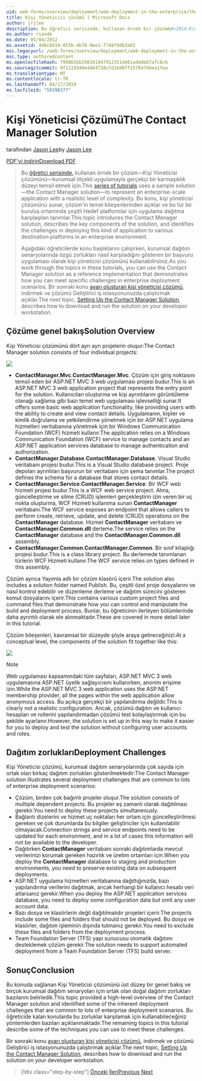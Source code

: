 ```yaml
---
uid: web-forms/overview/deployment/web-deployment-in-the-enterprise/the-contact-manager-solution
title: Kişi Yöneticisi çözümü | Microsoft Docs
author: jrjlee
description: Bu öğretici serisinde, kullanan örnek bir çözüm&#x2014;Kişi Yöneticisi çözümünü&#x2014;kurumsal ölçekli uygulamayla gerçekçi leve temsil etmek için...
ms.author: riande
ms.date: 05/04/2012
ms.assetid: 4d8c8d19-055b-4b70-9ee1-f748f0db3a01
msc.legacyurl: /web-forms/overview/deployment/web-deployment-in-the-enterprise/the-contact-manager-solution
msc.type: authoredcontent
ms.openlocfilehash: 7998b5bb2983410479123514661a4ddb67afc8c6
ms.sourcegitcommit: 0f1119340e4464720cfd16d0ff15764746ea1fea
ms.translationtype: MT
ms.contentlocale: tr-TR
ms.lasthandoff: 04/17/2019
ms.locfileid: "59398377"
---
```

# <a name="the-contact-manager-solution"></a><span data-ttu-id="3d124-103">Kişi Yöneticisi Çözümü</span><span class="sxs-lookup"><span data-stu-id="3d124-103">The Contact Manager Solution</span></span>

<span data-ttu-id="3d124-104">tarafından [Jason Lee](https://github.com/jrjlee)</span><span class="sxs-lookup"><span data-stu-id="3d124-104">by [Jason Lee](https://github.com/jrjlee)</span></span>

[<span data-ttu-id="3d124-105">PDF'yi indirin</span><span class="sxs-lookup"><span data-stu-id="3d124-105">Download PDF</span></span>](https://msdnshared.blob.core.windows.net/media/MSDNBlogsFS/prod.evol.blogs.msdn.com/CommunityServer.Blogs.Components.WeblogFiles/00/00/00/63/56/8130.DeployingWebAppsInEnterpriseScenarios.pdf)

> <span data-ttu-id="3d124-106">Bu [öğretici serisinde,](web-deployment-in-the-enterprise.md) kullanan örnek bir çözüm&#x2014;Kişi Yöneticisi çözümünü&#x2014;kurumsal ölçekli uygulamayla gerçekçi bir karmaşıklık düzeyi temsil etmek için.</span><span class="sxs-lookup"><span data-stu-id="3d124-106">This [series of tutorials](web-deployment-in-the-enterprise.md) uses a sample solution&#x2014;the Contact Manager solution&#x2014;to represent an enterprise-scale application with a realistic level of complexity.</span></span> <span data-ttu-id="3d124-107">Bu konu, kişi yöneticisi çözümünü sunar, çözüm'in temel bileşenlerinden açıklar ve bu tür bir kuruluş ortamında çeşitli Hedef platformlar için uygulama dağıtma karşılaşılan tanımlar.</span><span class="sxs-lookup"><span data-stu-id="3d124-107">This topic introduces the Contact Manager solution, describes the key components of the solution, and identifies the challenges in deploying this kind of application to various destination platforms in an enterprise environment.</span></span>
> 
> <span data-ttu-id="3d124-108">Aşağıdaki öğreticilerde konu başlıklarını çalışırken, kurumsal dağıtım senaryolarında özgü zorlukları nasıl karşıladığını gösteren bir başvuru uygulaması olarak kişi yöneticisi çözümünü kullanabilirsiniz.</span><span class="sxs-lookup"><span data-stu-id="3d124-108">As you work through the topics in these tutorials, you can use the Contact Manager solution as a reference implementation that demonstrates how you can meet specific challenges in enterprise deployment scenarios.</span></span> <span data-ttu-id="3d124-109">Bir sonraki konu [ayarı oluşturan kişi yöneticisi çözümü](setting-up-the-contact-manager-solution.md), indirmek ve çözümü Geliştirici iş istasyonunuzda çalıştırmak açıklar.</span><span class="sxs-lookup"><span data-stu-id="3d124-109">The next topic, [Setting Up the Contact Manager Solution](setting-up-the-contact-manager-solution.md), describes how to download and run the solution on your developer workstation.</span></span>


## <a name="solution-overview"></a><span data-ttu-id="3d124-110">Çözüme genel bakış</span><span class="sxs-lookup"><span data-stu-id="3d124-110">Solution Overview</span></span>

<span data-ttu-id="3d124-111">Kişi Yöneticisi çözümünü dört ayrı ayrı projelerin oluşur:</span><span class="sxs-lookup"><span data-stu-id="3d124-111">The Contact Manager solution consists of four individual projects:</span></span>

![](the-contact-manager-solution/_static/image1.png)

- <span data-ttu-id="3d124-112">**ContactManager.Mvc**.</span><span class="sxs-lookup"><span data-stu-id="3d124-112">**ContactManager.Mvc**.</span></span> <span data-ttu-id="3d124-113">Çözüm için giriş noktasını temsil eden bir ASP.NET MVC 3 web uygulaması projesi budur.</span><span class="sxs-lookup"><span data-stu-id="3d124-113">This is an ASP.NET MVC 3 web application project that represents the entry point for the solution.</span></span> <span data-ttu-id="3d124-114">Kullanıcıları oluşturma ve kişi ayrıntılarını görüntüleme olanağı sağlama gibi bazı temel web uygulaması işlevselliği sunar.</span><span class="sxs-lookup"><span data-stu-id="3d124-114">It offers some basic web application functionality, like providing users with the ability to create and view contact details.</span></span> <span data-ttu-id="3d124-115">Uygulamanın, kişiler ve kimlik doğrulama ve yetkilendirme yönetmek için bir ASP.NET uygulama hizmetleri veritabanına yönetmek için bir Windows Communication Foundation (WCF) hizmeti kullanır.</span><span class="sxs-lookup"><span data-stu-id="3d124-115">The application relies on a Windows Communication Foundation (WCF) service to manage contacts and an ASP.NET application services database to manage authentication and authorization.</span></span>
- <span data-ttu-id="3d124-116">**ContactManager.Database**.</span><span class="sxs-lookup"><span data-stu-id="3d124-116">**ContactManager.Database**.</span></span> <span data-ttu-id="3d124-117">Visual Studio veritabanı projesi budur.</span><span class="sxs-lookup"><span data-stu-id="3d124-117">This is a Visual Studio database project.</span></span> <span data-ttu-id="3d124-118">Proje depoları ayrıntıları başvurun bir veritabanı için şema tanımlar.</span><span class="sxs-lookup"><span data-stu-id="3d124-118">The project defines the schema for a database that stores contact details.</span></span>
- <span data-ttu-id="3d124-119">**ContactManager.Service**.</span><span class="sxs-lookup"><span data-stu-id="3d124-119">**ContactManager.Service**.</span></span> <span data-ttu-id="3d124-120">Bir WCF web hizmeti projesi budur.</span><span class="sxs-lookup"><span data-stu-id="3d124-120">This is a WCF web service project.</span></span> <span data-ttu-id="3d124-121">Alma, güncelleştirme ve silme (CRUD) işlemleri gerçekleştirin izin veren bir uç nokta oluşturma, WCF Hizmeti kullanıma sunan **ContactManager** veritabanı.</span><span class="sxs-lookup"><span data-stu-id="3d124-121">The WCF service exposes an endpoint that allows callers to perform create, retrieve, update, and delete (CRUD) operations on the **ContactManager** database.</span></span> <span data-ttu-id="3d124-122">Hizmet **ContactManager** veritabanı ve **ContactManager.Common.dll** derleme.</span><span class="sxs-lookup"><span data-stu-id="3d124-122">The service relies on the **ContactManager** database and the **ContactManager.Common.dll** assembly.</span></span>
- <span data-ttu-id="3d124-123">**ContactManager.Common**.</span><span class="sxs-lookup"><span data-stu-id="3d124-123">**ContactManager.Common**.</span></span> <span data-ttu-id="3d124-124">Bir sınıf kitaplığı projesi budur.</span><span class="sxs-lookup"><span data-stu-id="3d124-124">This is a class library project.</span></span> <span data-ttu-id="3d124-125">Bu derlemede tanımlanan türlerin WCF Hizmeti kullanır.</span><span class="sxs-lookup"><span data-stu-id="3d124-125">The WCF service relies on types defined in this assembly.</span></span>

<span data-ttu-id="3d124-126">Çözüm ayrıca Yayımla adlı bir çözüm klasörü içerir.</span><span class="sxs-lookup"><span data-stu-id="3d124-126">The solution also includes a solution folder named Publish.</span></span> <span data-ttu-id="3d124-127">Bu, çeşitli özel proje dosyalarını ve nasıl kontrol edebilir ve düzenleme derleme ve dağıtım sürecini gösteren komut dosyalarını içerir.</span><span class="sxs-lookup"><span data-stu-id="3d124-127">This contains various custom project files and command files that demonstrate how you can control and manipulate the build and deployment process.</span></span> <span data-ttu-id="3d124-128">Bunlar, bu öğreticinin ilerleyen bölümlerinde daha ayrıntılı olarak ele alınmaktadır.</span><span class="sxs-lookup"><span data-stu-id="3d124-128">These are covered in more detail later in this tutorial.</span></span>

<span data-ttu-id="3d124-129">Çözüm bileşenleri, kavramsal bir düzeyde şöyle araya getireceğinizi:</span><span class="sxs-lookup"><span data-stu-id="3d124-129">At a conceptual level, the components of the solution fit together like this:</span></span>

![](the-contact-manager-solution/_static/image2.png)

> [!NOTE]
> <span data-ttu-id="3d124-130">Web uygulaması kapsamındaki tüm sayfaları, ASP.NET MVC 3 web uygulamasına ASP.NET üyelik sağlayıcısını kullanırken, anonim erişime izin.</span><span class="sxs-lookup"><span data-stu-id="3d124-130">While the ASP.NET MVC 3 web application uses the ASP.NET membership provider, all the pages within the web application allow anonymous access.</span></span> <span data-ttu-id="3d124-131">Bu açıkça gerçekçi bir yapılandırma değildir.</span><span class="sxs-lookup"><span data-stu-id="3d124-131">This is clearly not a realistic configuration.</span></span> <span data-ttu-id="3d124-132">Ancak, çözümü dağıtın ve kullanıcı hesapları ve rollerini yapılandırmadan çözümü test kolaylaştırmak için bu şekilde ayarlanır.</span><span class="sxs-lookup"><span data-stu-id="3d124-132">However, the solution is set up in this way to make it easier for you to deploy and test the solution without configuring user accounts and roles.</span></span>


## <a name="deployment-challenges"></a><span data-ttu-id="3d124-133">Dağıtım zorlukları</span><span class="sxs-lookup"><span data-stu-id="3d124-133">Deployment Challenges</span></span>

<span data-ttu-id="3d124-134">Kişi Yöneticisi çözümü, kurumsal dağıtım senaryolarında çok sayıda için ortak olan birkaç dağıtım zorlukları gösterilmektedir:</span><span class="sxs-lookup"><span data-stu-id="3d124-134">The Contact Manager solution illustrates several deployment challenges that are common to lots of enterprise deployment scenarios:</span></span>

- <span data-ttu-id="3d124-135">Çözüm, birden çok bağımlı projeler oluşur.</span><span class="sxs-lookup"><span data-stu-id="3d124-135">The solution consists of multiple dependent projects.</span></span> <span data-ttu-id="3d124-136">Bu projeler eş zamanlı olarak dağıtılması gerekir.</span><span class="sxs-lookup"><span data-stu-id="3d124-136">You need to deploy these projects simultaneously.</span></span>
- <span data-ttu-id="3d124-137">Bağlantı dizelerini ve hizmet uç noktaları her ortam için güncelleştirilmesi gereken ve çok durumlarda bu bilgiler geliştiriciler için kullanılabilir olmayacak.</span><span class="sxs-lookup"><span data-stu-id="3d124-137">Connection strings and service endpoints need to be updated for each environment, and in a lot of cases this information will not be available to the developer.</span></span>
- <span data-ttu-id="3d124-138">Dağıtırken **ContactManager** veritabanı sonraki dağıtımlarda mevcut verilerinizi korumak gereken hazırlık ve üretim ortamları için.</span><span class="sxs-lookup"><span data-stu-id="3d124-138">When you deploy the **ContactManager** database to staging and production environments, you need to preserve existing data on subsequent deployments.</span></span>
- <span data-ttu-id="3d124-139">ASP.NET uygulama hizmetleri veritabanına dağıttığınızda, bazı yapılandırma verilerini dağıtmak, ancak herhangi bir kullanıcı hesabı veri atlarsanız gerekir.</span><span class="sxs-lookup"><span data-stu-id="3d124-139">When you deploy the ASP.NET application services database, you need to deploy some configuration data but omit any user account data.</span></span>
- <span data-ttu-id="3d124-140">Bazı dosya ve klasörlerin değil dağıtılmalıdır projeleri içerir.</span><span class="sxs-lookup"><span data-stu-id="3d124-140">The projects include some files and folders that should not be deployed.</span></span> <span data-ttu-id="3d124-141">Bu dosya ve klasörler, dağıtım işleminin dışında tutmanız gerekir.</span><span class="sxs-lookup"><span data-stu-id="3d124-141">You need to exclude these files and folders from the deployment process.</span></span>
- <span data-ttu-id="3d124-142">Team Foundation Server (TFS) yapı sunucusu otomatik dağıtımı desteklemek çözüm gerekir.</span><span class="sxs-lookup"><span data-stu-id="3d124-142">The solution needs to support automated deployment from a Team Foundation Server (TFS) build server.</span></span>

## <a name="conclusion"></a><span data-ttu-id="3d124-143">Sonuç</span><span class="sxs-lookup"><span data-stu-id="3d124-143">Conclusion</span></span>

<span data-ttu-id="3d124-144">Bu konuda sağlanan Kişi Yöneticisi çözümünü üst düzey bir genel bakış ve birçok kurumsal dağıtım senaryoları için ortak olan doğal dağıtım zorlukları bazılarını belirledik.</span><span class="sxs-lookup"><span data-stu-id="3d124-144">This topic provided a high-level overview of the Contact Manager solution and identified some of the inherent deployment challenges that are common to lots of enterprise deployment scenarios.</span></span> <span data-ttu-id="3d124-145">Bu öğreticide kalan konularda bu zorluklar karşılamak için kullanabileceğiniz yöntemlerden bazıları açıklanmaktadır.</span><span class="sxs-lookup"><span data-stu-id="3d124-145">The remaining topics in this tutorial describe some of the techniques you can use to meet these challenges.</span></span>

<span data-ttu-id="3d124-146">Bir sonraki konu [ayarı oluşturan kişi yöneticisi çözümü](setting-up-the-contact-manager-solution.md), indirmek ve çözümü Geliştirici iş istasyonunuzda çalıştırmak açıklar.</span><span class="sxs-lookup"><span data-stu-id="3d124-146">The next topic, [Setting Up the Contact Manager Solution](setting-up-the-contact-manager-solution.md), describes how to download and run the solution on your developer workstation.</span></span>

> [!div class="step-by-step"]
> <span data-ttu-id="3d124-147">[Önceki](web-deployment-in-the-enterprise.md)
> [İleri](setting-up-the-contact-manager-solution.md)</span><span class="sxs-lookup"><span data-stu-id="3d124-147">[Previous](web-deployment-in-the-enterprise.md)
[Next](setting-up-the-contact-manager-solution.md)</span></span>
